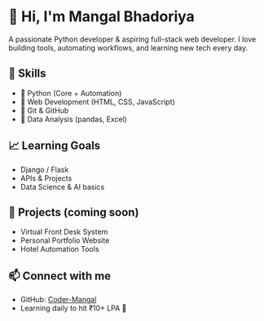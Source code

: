 # 👋 Hi, I'm Mangal Bhadoriya

A passionate Python developer & aspiring full-stack web developer. I love building tools, automating workflows, and learning new tech every day.

## 🚀 Skills
- 🔹 Python (Core + Automation)
- 🔹 Web Development (HTML, CSS, JavaScript)
- 🔹 Git & GitHub
- 🔹 Data Analysis (pandas, Excel)

## 📈 Learning Goals
- Django / Flask
- APIs & Projects
- Data Science & AI basics

## 📂 Projects (coming soon)
- Virtual Front Desk System
- Personal Portfolio Website
- Hotel Automation Tools

## 📫 Connect with me
- GitHub: [Coder-Mangal](https://github.com/Coder-Mangal)
- Learning daily to hit ₹10+ LPA 🚀
